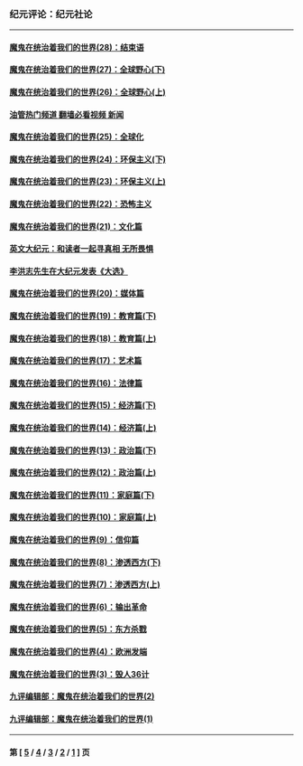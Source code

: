 ### 纪元评论：纪元社论
---
#### [魔鬼在统治着我们的世界(28)：结束语](../../pages/nsc422/n10936246.md?05200330) 
#### [魔鬼在统治着我们的世界(27)：全球野心(下)](../../pages/nsc422/n10928319.md?05200330) 
#### [魔鬼在统治着我们的世界(26)：全球野心(上)](../../pages/nsc422/n10900318.md?05200330) 
#### [油管热门频道 翻墙必看视频 新闻](ok?05200330)
#### [魔鬼在统治着我们的世界(25)：全球化](../../pages/nsc422/n10788205.md?05200330) 
#### [魔鬼在统治着我们的世界(24)：环保主义(下)](../../pages/nsc422/n10695307.md?05200330) 
#### [魔鬼在统治着我们的世界(23)：环保主义(上)](../../pages/nsc422/n10688613.md?05200330) 
#### [魔鬼在统治着我们的世界(22)：恐怖主义](../../pages/nsc422/n10614727.md?05200330) 
#### [魔鬼在统治着我们的世界(21)：文化篇](../../pages/nsc422/n10597706.md?05200330) 
#### [英文大纪元：和读者一起寻真相 无所畏惧](../../pages/nsc422/n12542027.md?05200330) 
#### [李洪志先生在大纪元发表《大选》](../../pages/nsc422/n12534746.md?05200330) 
#### [魔鬼在统治着我们的世界(20)：媒体篇](../../pages/nsc422/n10586579.md?05200330) 
#### [魔鬼在统治着我们的世界(19)：教育篇(下)](../../pages/nsc422/n10564808.md?05200330) 
#### [魔鬼在统治着我们的世界(18)：教育篇(上)](../../pages/nsc422/n10526970.md?05200330) 
#### [魔鬼在统治着我们的世界(17)：艺术篇](../../pages/nsc422/n10499093.md?05200330) 
#### [魔鬼在统治着我们的世界(16)：法律篇](../../pages/nsc422/n10485969.md?05200330) 
#### [魔鬼在统治着我们的世界(15)：经济篇(下)](../../pages/nsc422/n10469975.md?05200330) 
#### [魔鬼在统治着我们的世界(14)：经济篇(上)](../../pages/nsc422/n10457370.md?05200330) 
#### [魔鬼在统治着我们的世界(13)：政治篇(下)](../../pages/nsc422/n10448270.md?05200330) 
#### [魔鬼在统治着我们的世界(12)：政治篇(上)](../../pages/nsc422/n10444576.md?05200330) 
#### [魔鬼在统治着我们的世界(11)：家庭篇(下)](../../pages/nsc422/n10440961.md?05200330) 
#### [魔鬼在统治着我们的世界(10)：家庭篇(上)](../../pages/nsc422/n10435448.md?05200330) 
#### [魔鬼在统治着我们的世界(9)：信仰篇](../../pages/nsc422/n10432159.md?05200330) 
#### [魔鬼在统治着我们的世界(8)：渗透西方(下)](../../pages/nsc422/n10429603.md?05200330) 
#### [魔鬼在统治着我们的世界(7)：渗透西方(上)](../../pages/nsc422/n10426013.md?05200330) 
#### [魔鬼在统治着我们的世界(6)：输出革命](../../pages/nsc422/n10421536.md?05200330) 
#### [魔鬼在统治着我们的世界(5)：东方杀戮](../../pages/nsc422/n10417707.md?05200330) 
#### [魔鬼在统治着我们的世界(4)：欧洲发端](../../pages/nsc422/n10414890.md?05200330) 
#### [魔鬼在统治着我们的世界(3)：毁人36计](../../pages/nsc422/n10411583.md?05200330) 
#### [九评编辑部：魔鬼在统治着我们的世界(2)](../../pages/nsc422/n10410036.md?05200330) 
#### [九评编辑部：魔鬼在统治着我们的世界(1)](../../pages/nsc422/n10406825.md?05200330) 

---
#### 第 [ [5](./5.md?05200330) / [4](./4.md?05200330) / [3](./3.md?05200330) / [2](./2.md?05200330) / [1](./1.md?05200330) ] 页
